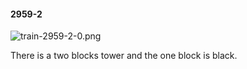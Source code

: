 #### 2959-2
![train-2959-2-0.png](https://github.com/lil-lab/nlvr/raw/master/nlvr/train/images/45/train-2959-2-0.png "train-2959-2-0.png")

There is a two blocks tower and the one block is black.
